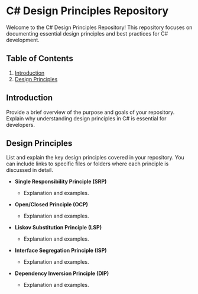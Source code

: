 # C# Design Principles Repository

Welcome to the C# Design Principles Repository! This repository focuses on documenting essential design principles and best practices for C# development.

## Table of Contents

1. [Introduction](#introduction)
2. [Design Principles](#design-principles)


## Introduction

Provide a brief overview of the purpose and goals of your repository. Explain why understanding design principles in C# is essential for developers.

## Design Principles

List and explain the key design principles covered in your repository. You can include links to specific files or folders where each principle is discussed in detail.

- **Single Responsibility Principle (SRP)**
  - Explanation and examples.

- **Open/Closed Principle (OCP)**
  - Explanation and examples.

- **Liskov Substitution Principle (LSP)**
  - Explanation and examples.

- **Interface Segregation Principle (ISP)**
  - Explanation and examples.
  
- **Dependency Inversion Principle (DIP)**
  - Explanation and examples.
